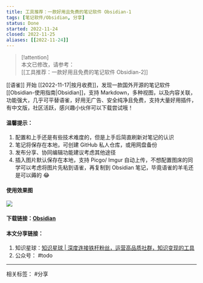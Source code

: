 ```yaml
---
title: 工具推荐：一款好用且免费的笔记软件 Obsidian-1
tags: [笔记软件/Obsidian, 分享]
status: Done
started: 2022-11-24
closed: 2022-11-25
aliases: [[2022-11-24]] 
---
```

> [!attention]  
> 本文已修改，请参考：  
> [[工具推荐：一款好用且免费的笔记软件 Obsidian-2]]

[[语雀]] 开始 [[2022-11-17|按月收费]]，发现一款国外开源的笔记软件 [[Obsidian-使用指南|Obsidian]]，支持 Markdown，多种视图，以及内容关联，功能强大，几乎可平替语雀，好用无广告、安全纯净且免费，支持大量好用插件，有中文版，社区活跃，感兴趣小伙伴可以下载尝试哦！ 
#### 温馨提示：
1. 配置和上手还是有些技术难度的，但是上手后简直刷新对笔记的认识
2. 笔记将保存在本地，可创建 GitHub 私人仓库，或用网盘备份
3. 发布分享、协同编辑功能建议考虑其他途径
4. 插入图片默认保存在本地，支持 Picgo/ Imgur 自动上传，不想配置图床的同学可以考虑将图片先粘到语雀，再复制到 Obsidian 笔记，毕竟语雀的羊毛还是可以薅的 😂 
#### 使用效果图
![](https://cdn.nlark.com/yuque/0/2022/png/29677165/1669290486575-4a3d3b02-8311-4a0f-a0be-273db6779bd2.png)
#### 下载链接：[Obsidian](https://obsidian.md/)
#### 本文分享链接：
1. 知识星球：[知识星球 | 深度连接铁杆粉丝，运营高品质社群，知识变现的工具](https://articles.zsxq.com/id_5t167skzd72l.html)
2. 公众号： #todo 

---
相关标签： #分享  